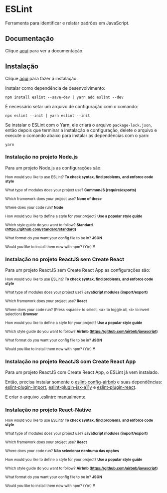 # ESLint

Ferramenta para identificar e relatar padrões em JavaScript.

## Documentação

Clique [aqui](https://github.com/eslint/eslint) para ver a documentação.

## Instalação

Clique [aqui](https://www.npmjs.com/package/eslint) para fazer a instalação.

Instalar como dependência de desenvolvimento:

```
npm install eslint --save-dev | yarn add eslint --dev
```

É necessário setar um arquivo de configuração com o comando:

```
npx eslint --init | yarn eslint --init
```

Se instalar o ESLint com o Yarn, ele criará o arquivo `package-lock.json`, então depois que terminar a instalação e configuração, delete o arquivo e execute o comando abaixo para instalar as dependências com o yarn:

```
yarn
```

### Instalação no projeto Node.js

Para um projeto Node.js as configurações são:

<sub> How would you like to use ESLint? **To check syntax, find problems, and enforce code style** </sub>

<sub> What type of modules does your project use? **CommonJS (require/exports)** </sub>

<sub> Which framework does your project use? **None of these** </sub>

<sub> Where does your code run? **Node** </sub>

<sub> How would you like to define a style for your project? **Use a popular style guide** </sub>

<sub> Which style guide do you want to follow? **Standard (https://github.com/standard/standard)** </sub>

<sub> What format do you want your config file to be in? **JSON** </sub>

<sub> Would you like to install them now with npm? (Y/n) **Y** </sub>

### Instalação no projeto ReactJS sem Create React

Para um projeto ReactJS sem Create React App as configurações são:

<sub> How would you like to use ESLint? **To check syntax, find problems, and enforce code style** </sub>

<sub> What type of modules does your project use? **JavaScript modules (import/export)** </sub>

<sub> Which framework does your project use? **React** </sub>

<sub> Where does your code run? (Press \<space> to select, \<a> to toggle all, \<i> to invert selection) **Browser** </sub>

<sub> How would you like to define a style for your project? **Use a popular style guide** </sub>

<sub> Which style guide do you want to follow? **Airbnb (https://github.com/airbnb/javascript)** </sub>

<sub> What format do you want your config file to be in? **JSON** </sub>

<sub> Would you like to install them now with npm? (Y/n) **Y** </sub>

### Instalação no projeto ReactJS com Create React App

Para um projeto ReactJS com Create React App, o ESLint já vem instalado.

Então, precisa instalar somente o [eslint-config-airbnb](eslint-config-airbnb.md) e suas dependências: [eslint-plugin-import](eslint-plugin-import.md), [eslint-plugin-jsx-a11y](eslint-plugin-jsx-a11y.md) e [eslint-plugin-react](eslint-plugin-react.md).

E criar o arquivo .eslintrc manualmente.

### Instalação no projeto React-Native

<sub> How would you like to use ESLint? **To check syntax, find problems, and enforce code style** </sub>

<sub> What type of modules does your project use? **JavaScript modules (import/export)** </sub>

<sub> Which framework does your project use? **React** </sub>

<sub> Where does your code run? **Não selecionar nenhuma das opções** </sub>

<sub> How would you like to define a style for your project? **Use a popular style guide** </sub>

<sub> Which style guide do you want to follow? **Airbnb (https://github.com/airbnb/javascript)** </sub>

<sub> What format do you want your config file to be in? **JSON** </sub>

<sub> Would you like to install them now with npm? (Y/n) **Y** </sub>
